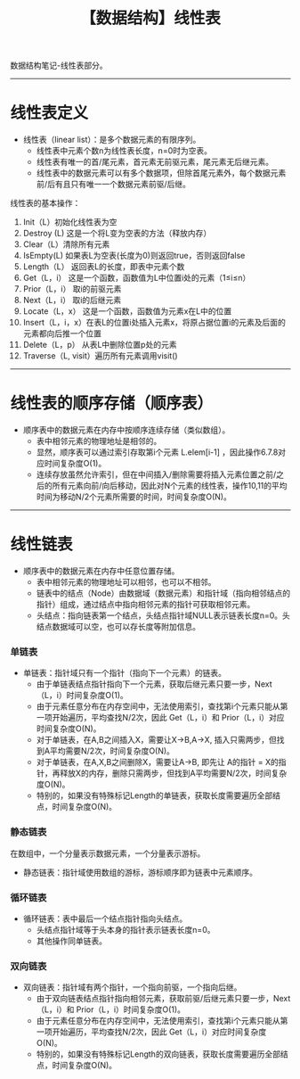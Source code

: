 ﻿---
title:  【数据结构】线性表
categories:
- DataStructure 
tags:
- ComputerScience 
- DataStructure
---

数据结构笔记-线性表部分。

---

# 线性表定义

- 线性表（linear list）：是多个数据元素的有限序列。
	- 线性表中元素个数n为线性表长度，n=0时为空表。
	- 线性表有唯一的首/尾元素，首元素无前驱元素，尾元素无后继元素。
	- 线性表中的数据元素可以有多个数据项，但除首尾元素外，每个数据元素前/后有且只有唯一一个数据元素前驱/后继。


线性表的基本操作：
1. Init（L）初始化线性表为空
2. Destroy (L) 这是一个将L变为空表的方法（释放内存）
3. Clear（L）清除所有元素
4. IsEmpty(L)  如果表L为空表(长度为0)则返回true，否则返回false
5. Length（L） 返回表L的长度，即表中元素个数
6. Get（L，i） 这是一个函数，函数值为L中位置i处的元素（1≤i≤n）
7. Prior（L，i） 取i的前驱元素
8. Next（L，i） 取i的后继元素
9. Locate（L，x） 这是一个函数，函数值为元素x在L中的位置
10. Insert（L，i，x）在表L的位置i处插入元素x，将原占据位置i的元素及后面的元素都向后推一个位置
11. Delete（L，p） 从表L中删除位置p处的元素
12. Traverse（L, visit）遍历所有元素调用visit()

---

# 线性表的顺序存储（顺序表）

- 顺序表中的数据元素在内存中按顺序连续存储（类似数组）。
	- 表中相邻元素的物理地址是相邻的。
	- 显然，顺序表可以通过索引存取第i个元素 L.elem[i-1] ，因此操作6.7.8对应时间复杂度O(1)。
	- 连续存放虽然允许索引，但在中间插入/删除需要将插入元素位置之前/之后的所有元素向前/向后移动，因此对N个元素的线性表，操作10,11的平均时间为移动N/2个元素所需要的时间，时间复杂度O(N)。

---

# 线性链表

- 顺序表中的数据元素在内存中任意位置存储。
	- 表中相邻元素的物理地址可以相邻，也可以不相邻。
	- 链表中的结点（Node）由数据域（数据元素）和指针域（指向相邻结点的指针）组成，通过结点中指向相邻元素的指针可获取相邻元素。
	- 头结点：指向链表第一个结点，头结点指针域NULL表示链表长度n=0。头结点数据域可以空，也可以存长度等附加信息。

###  单链表
- 单链表：指针域只有一个指针（指向下一个元素）的链表。
	- 由于单链表结点指针指向下一个元素，获取后继元素只要一步，Next（L，i）时间复杂度O(1)。
	- 由于元素任意分布在内存空间中，无法使用索引，查找第i个元素只能从第一项开始遍历，平均查找N/2次，因此 Get（L，i）和 Prior（L，i）对应时间复杂度O(N)。
	- 对于单链表，在A,B之间插入X，需要让X->B,A->X, 插入只需两步，但找到A平均需要N/2次，时间复杂度O(N)。
	- 对于单链表，在A,X,B之间删除X，需要让A->B, 即先让 A的指针 = X的指针，再释放X的内存，删除只需两步，但找到A平均需要N/2次，时间复杂度O(N)。
	- 特别的，如果没有特殊标记Length的单链表，获取长度需要遍历全部结点，时间复杂度O(N)。

###  静态链表
在数组中，一个分量表示数据元素，一个分量表示游标。
- 静态链表：指针域使用数组的游标，游标顺序即为链表中元素顺序。

###  循环链表
- 循环链表：表中最后一个结点指针指向头结点。
	- 头结点指针域等于头本身的指针表示链表长度n=0。
	- 其他操作同单链表。

###  双向链表
- 双向链表：指针域有两个指针，一个指向前驱，一个指向后继。
	- 由于双向链表结点指针指向相邻元素，获取前驱/后继元素只要一步，Next（L，i）和 Prior（L，i）时间复杂度O(1)。
	- 由于元素任意分布在内存空间中，无法使用索引，查找第i个元素只能从第一项开始遍历，平均查找N/2次，因此 Get（L，i）对应时间复杂度O(N)。
	- 特别的，如果没有特殊标记Length的双向链表，获取长度需要遍历全部结点，时间复杂度O(N)。